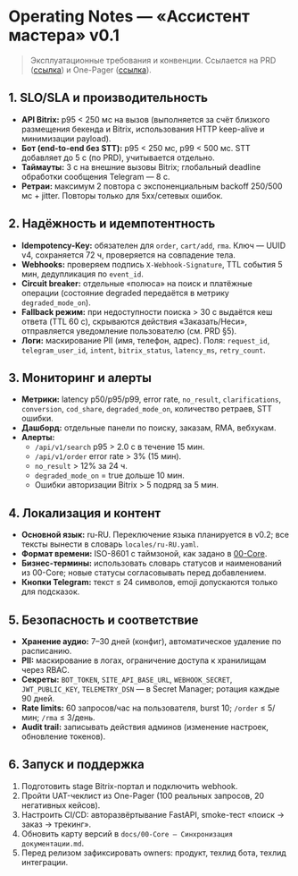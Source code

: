 # Operating Notes — «Ассистент мастера» v0.1

> Эксплуатационные требования и конвенции. Ссылается на PRD ([ссылка](../../docs/PRD%20%E2%80%94%20%C2%AB%D0%90%D1%81%D1%81%D0%B8%D1%81%D1%82%D0%B5%D0%BD%D1%82%20%D0%BC%D0%B0%D1%81%D1%82%D0%B5%D1%80%D0%B0%C2%BB.md)) и One-Pager ([ссылка](../../docs/ONE-PAGER%20%E2%80%94%20%D0%90%D1%81%D1%81%D0%B8%D1%81%D1%82%D0%B5%D0%BD%D1%82%20%D0%BC%D0%B0%D1%81%D1%82%D0%B5%D1%80%D0%B0%20v0.1.md)).

## 1. SLO/SLA и производительность
- **API Bitrix:** p95 < 250 мс на вызов (выполняется за счёт близкого размещения бекенда и Bitrix, использования HTTP keep-alive и минимизации payload).
- **Бот (end-to-end без STT):** p95 < 250 мс, p99 < 500 мс. STT добавляет до 5 c (по PRD), учитывается отдельно.
- **Таймауты:** 3 c на внешние вызовы Bitrix; глобальный deadline обработки сообщения Telegram — 8 c.
- **Ретраи:** максимум 2 повтора с экспоненциальным backoff 250/500 мс + jitter. Повторы только для 5xx/сетевых ошибок.

## 2. Надёжность и идемпотентность
- **Idempotency-Key:** обязателен для `order`, `cart/add`, `rma`. Ключ — UUID v4, сохраняется 72 ч, проверяется на совпадение тела.
- **Webhooks:** проверяем подпись `X-Webhook-Signature`, TTL события 5 мин, дедупликация по `event_id`.
- **Circuit breaker:** отдельные «полюса» на поиск и платёжные операции (состояние degraded передаётся в метрику `degraded_mode_on`).
- **Fallback режим:** при недоступности поиска > 30 с выдаётся кеш ответа (TTL 60 с), скрываются действия «Заказать/Неси», отправляется уведомление пользователю (см. PRD §5).
- **Логи:** маскирование PII (имя, телефон, адрес). Поля: `request_id`, `telegram_user_id`, `intent`, `bitrix_status`, `latency_ms`, `retry_count`.

## 3. Мониторинг и алерты
- **Метрики:** latency p50/p95/p99, error rate, `no_result`, `clarifications`, `conversion`, `cod_share`, `degraded_mode_on`, количество ретраев, STT ошибки.
- **Дашборд:** отдельные панели по поиску, заказам, RMA, вебхукам.
- **Алерты:**
  - `/api/v1/search` p95 > 2.0 c в течение 15 мин.
  - `/api/v1/order` error rate > 3% (15 мин).
  - `no_result` > 12% за 24 ч.
  - `degraded_mode_on` = true дольше 10 мин.
  - Ошибки авторизации Bitrix > 5 подряд за 5 мин.

## 4. Локализация и контент
- **Основной язык:** ru-RU. Переключение языка планируется в v0.2; все тексты вынести в словарь `locales/ru-RU.yaml`.
- **Формат времени:** ISO-8601 с таймзоной, как задано в [00-Core](../../docs/00%E2%80%91Core%20%E2%80%94%20%D0%A1%D0%B8%D0%BD%D1%85%D1%80%D0%BE%D0%BD%D0%B8%D0%B7%D0%B0%D1%86%D0%B8%D1%8F%20%D0%B4%D0%BE%D0%BA%D1%83%D0%BC%D0%B5%D0%BD%D1%82%D0%B0%D1%86%D0%B8%D0%B8.md#2-core-api-style-v1).
- **Бизнес-термины:** использовать словарь статусов и наименований из 00-Core; новые статусы согласовывать перед добавлением.
- **Кнопки Telegram:** текст ≤ 24 символов, emoji допускаются только для подсказок.

## 5. Безопасность и соответствие
- **Хранение аудио:** 7–30 дней (конфиг), автоматическое удаление по расписанию.
- **PII:** маскирование в логах, ограничение доступа к хранилищам через RBAC.
- **Секреты:** `BOT_TOKEN`, `SITE_API_BASE_URL`, `WEBHOOK_SECRET`, `JWT_PUBLIC_KEY`, `TELEMETRY_DSN` — в Secret Manager; ротация каждые 90 дней.
- **Rate limits:** 60 запросов/час на пользователя, burst 10; `/order` ≤ 5/мин; `/rma` ≤ 3/день.
- **Audit trail:** записывать действия админов (изменение настроек, обновление токенов).

## 6. Запуск и поддержка
1. Подготовить stage Bitrix-портал и подключить webhook.
2. Пройти UAT-чеклист из One-Pager (100 реальных запросов, 20 негативных кейсов).
3. Настроить CI/CD: авторазвёртывание FastAPI, smoke-тест «поиск → заказ → трекинг».
4. Обновить карту версий в `docs/00‑Core — Синхронизация документации.md`.
5. Перед релизом зафиксировать owners: продукт, техлид бота, техлид интеграции.
